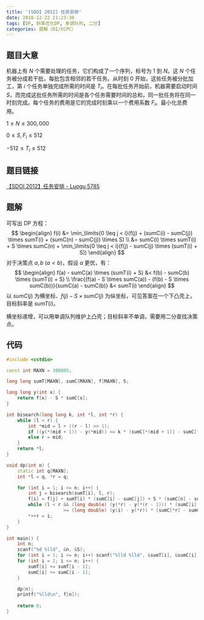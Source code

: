 ```yaml
---
title: '[SDOI 2012] 任务安排'
date: 2018-12-22 21:23:36
tags: [DP, 斜率优化DP, 单调队列, 二分]
categories: 题解（OI/XCPC）
---
```


## 题目大意

机器上有 $N$ 个需要处理的任务，它们构成了一个序列，标号为 $1$ 到 $N$。这 $N$ 个任务被分成若干批，每批包含相邻的若干任务。从时刻 $0$ 开始，这些任务被分批加工，第 $i$ 个任务单独完成所需的时间是 $T_i$。在每批任务开始前，机器需要启动时间 $S$，而完成这批任务所需的时间是各个任务需要时间的总和，同一批任务将在同一时刻完成。每个任务的费用是它的完成时刻乘以一个费用系数 $F_i$。最小化总费用。

$1 \leq N \leq 300,000$

$0 \leq S, F_i \leq 512$

$-512 \leq T_i \leq 512$

## 题目链接

[【SDOI 2012】任务安排 - Luogu 5785](https://www.luogu.com.cn/problem/P5785)

<!--more-->

## 题解

可写出 DP 方程：
$$
\begin{align}
f(i) &= \min_\limits{0 \leq j < i}(f(j) + (sumC(i) - sumC(j)) \times sumT(i) + (sumC(n) - sumC(j)) \times S) \\
&= sumC(i) \times sumT(i) + S \times sumC(n) + \min_\limits{0 \leq j < i}(f(j) - sumC(j) \times (sumT(i) + S))
\end{align}
$$
对于决策点 $a, b$ $(a < b)$，假设 $a$ 更优，有：
$$
\begin{align}
f(a) - sumC(a) \times (sumT(i) + S) &< f(b) - sumC(b) \times (sumT(i) + S) \\
\frac{(f(a) - S \times sumC(a)) - (f(b) - S \times sumC(b))}{sumC(a) - sumC(b)} &< sumT(i)
\end{align}
$$
以 $sumC(j)$ 为横坐标、$f(j) - S \times sumC(j)$ 为纵坐标，可见答案在一个下凸壳上，目标斜率是 $sumT(i)$。

横坐标递增，可以用单调队列维护上凸壳；目标斜率不单调，需要用二分查找决策点。

## 代码

```c++
#include <cstdio>

const int MAXN = 300005;

long long sumT[MAXN], sumC[MAXN], f[MAXN], S;

long long y(int x) {
    return f[x] - S * sumC[x];
}

int bisearch(long long k, int *l, int *r) {
    while (l < r) {
        int *mid = l + ((r - l) >> 1);
        if ((y(*(mid + 1)) - y(*mid)) <= k * (sumC[*(mid + 1)] - sumC[*mid])) l = mid + 1;
        else r = mid;
    }
    return *l;
}

void dp(int n) {
    static int q[MAXN];
    int *l = q, *r = q;

    for (int i = 1; i <= n; i++) {
        int j = bisearch(sumT[i], l, r);
        f[i] = f[j] + sumT[i] * (sumC[i] - sumC[j]) + S * (sumC[n] - sumC[j]);
        while (l < r && (long double) (y(*r) - y(*(r - 1))) * (sumC[i] - sumC[*r])
                     >= (long double) (y(i) - y(*r)) * (sumC[*r] - sumC[*(r - 1)])) --r;
        *++r = i;
    }
}

int main() {
    int n;
    scanf("%d %lld", &n, &S);
    for (int i = 1; i <= n; i++) scanf("%lld %lld", &sumT[i], &sumC[i]);
    for (int i = 2; i <= n; i++) {
        sumT[i] += sumT[i - 1];
        sumC[i] += sumC[i - 1];
    }

    dp(n);
    printf("%lld\n", f[n]);
    
    return 0;
}
```